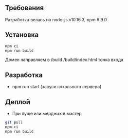 ## Требования

Разработка велась на
node-js v10.16.3, npm 6.9.0

## Установка

```bash
npm ci
npm run build
```

Домен направляем в /build
/build/index.html точка входа

## Разработка

- npm run start (запуск лохального сервера)

## Деплой

- При пуше или мерджах в мастер

```bash
git pull
npm ci
npm run build
```
